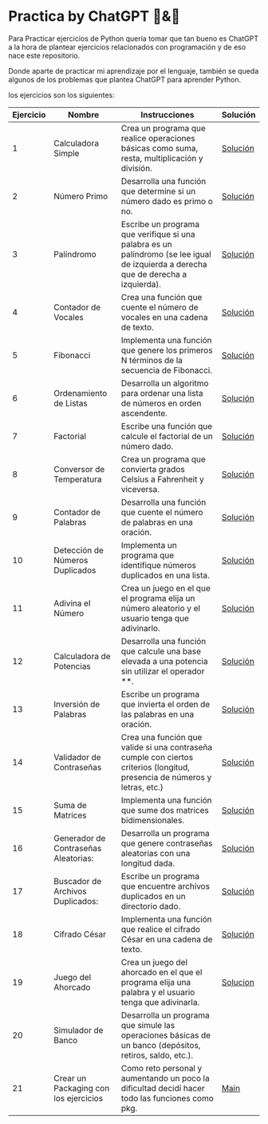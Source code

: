 # Practica by ChatGPT 🐍&🤖

Para Practicar ejercicios de Python quería tomar que tan bueno es ChatGPT a la hora de plantear ejercicios relacionados con programación y de eso nace este repositorio.

Donde aparte de practicar mi aprendizaje por el lenguaje, también se queda algunos de los problemas que plantea ChatGPT para aprender Python.

los ejercicios son los siguientes:

|Ejercicio  |Nombre |Instrucciones  |Solución   |
|----       |----    |----           |----    |
|1|Calculadora Simple|Crea un programa que realice operaciones básicas como suma, resta, multiplicación y división.|[Solución](./pkg/ex1_calculadora.py)|
|2|Número Primo|Desarrolla una función que determine si un número dado es primo o no.|[Solución](./pkg/ex2_primo.py)|
|3|Palíndromo|Escribe un programa que verifique si una palabra es un palíndromo (se lee igual de izquierda a derecha que de derecha a izquierda).|[Solución](./pkg/ex3_palindromo.py)|
|4|Contador de Vocales|Crea una función que cuente el número de vocales en una cadena de texto.|[Solución](./pkg/ex4_count_vocales.py)|
|5|Fibonacci|Implementa una función que genere los primeros N términos de la secuencia de Fibonacci.|[Solución](./pkg/ex5_Fibonacci.py)|
|6|Ordenamiento de Listas |Desarrolla un algoritmo para ordenar una lista de números en orden ascendente.|[Solución](./pkg/ex6_Ordenamiento.py)|
|7|Factorial  |Escribe una función que calcule el factorial de un número dado.|[Solución](./pkg/ex7_Factorial.py)|
|8|Conversor de Temperatura|Crea un programa que convierta grados Celsius a Fahrenheit y viceversa.|[Solución](./pkg/ex8_Temperatura.py)|
|9|Contador de Palabras |Desarrolla una función que cuente el número de palabras en una oración.|[Solución](./pkg/ex9_contador_palabras.py)|
|10|Detección de Números Duplicados|Implementa un programa que identifique números duplicados en una lista.|[Solución](./pkg/ex10_detencion_numero.py)|
|11|Adivina el Número|Crea un juego en el que el programa elija un número aleatorio y el usuario tenga que adivinarlo.|[Solución](./pkg/ex11_adivina_numero.py)|
|12|Calculadora de Potencias|Desarrolla una función que calcule una base elevada a una potencia sin utilizar el operador **.|[Solución](./pkg/ex12_calculadora_potencias.py)|
|13|Inversión de Palabras|Escribe un programa que invierta el orden de las palabras en una oración.|[Solución](./pkg/ex13_inversion_palabras.py)|
|14|Validador de Contraseñas|Crea una función que valide si una contraseña cumple con ciertos criterios (longitud, presencia de números y letras, etc.)|[Solución](./pkg/ex14_validador_contrasena.py)|
|15|Suma de Matrices|Implementa una función que sume dos matrices bidimensionales.|[Solución](./pkg/ex15_suma_matriz.py)|
|16|Generador de Contraseñas Aleatorias:|Desarrolla un programa que genere contraseñas aleatorias con una longitud dada.|[Solución](./pkg/ex16_generador_contrasena.py)|
|17|Buscador de Archivos Duplicados:|Escribe un programa que encuentre archivos duplicados en un directorio dado.|[Solución](./pkg/ex17_archivos_repetidos.py)|
|18|Cifrado César|Implementa una función que realice el cifrado César en una cadena de texto.|[Solución](./pkg/ex18_cifrado_cesar.py)|
|19|Juego del Ahorcado|Crea un juego del ahorcado en el que el programa elija una palabra y el usuario tenga que adivinarla.|[Solucion](./pkg/ex19_el_ahorcado.py)|
|20|Simulador de Banco|Desarrolla un programa que simule las operaciones básicas de un banco (depósitos, retiros, saldo, etc.).||
|21| Crear un Packaging con los ejercicios| Como reto personal y aumentando un poco la dificultad decidí hacer todo las funciones como pkg.| [Main](./main.py)|
